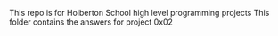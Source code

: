 This repo is for Holberton School high level programming projects
This folder contains the answers for project 0x02
